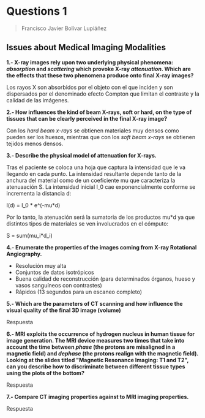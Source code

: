 # Questions 1

> Francisco Javier Bolívar Lupiáñez

## Issues about Medical Imaging Modalities

**1.- X-ray images rely upon two underlying physical phenomena: *absorption* and *scattering* which provoke X-ray *attenuation*. Which are the effects that these two phenomena produce onto final X-ray images?**

Los rayos X son absorbidos por el objeto con el que inciden y son dispersados por el denominado efecto Compton que limitan el contraste y la calidad de las imágenes.

**2.- How influences the kind of beam X-rays, soft or hard, on the type of tissues that can be clearly perceived in the final X-ray image?**

Con los *hard beam x-rays* se obtienen materiales muy densos como pueden ser los huesos, mientras que con los *soft beam x-rays* se obtienen tejidos menos densos.

**3.- Describe the physical model of attenuation for X-rays.**

Tras el paciente se coloca una hoja que captura la intensidad que le va llegando en cada punto. La intensidad resultante depende tanto de la anchura del material como de un coeficiente mu que caracteriza la atenuaación S. La intensidad inicial I_0 cae exponencialmente conforme se incrementa la distancia d:

I(d) = I_0 * e^(-mu*d)

Por lo tanto, la atenuación será la sumatoria de los productos mu*d ya que distintos tipos de materiales se ven involucrados en el cómputo:

S = sum(mu_i*d_i)

**4.- Enumerate the properties of the images coming from X-ray Rotational Angiography.**

- Resolución muy alta
- Conjuntos de datos isotrópicos
- Buena calidad de reconstrucción (para determinados órganos, hueso y vasos sanguíneos con contrastes)
- Rápidos (13 segundos para un escaneo completo)

**5.- Which are the parameters of CT scanning and how influence the visual quality of the final 3D image (volume)**

Respuesta

**6.- MRI exploits the occurrence of hydrogen nucleus in human tissue for image generation. The MRI device measures two times that take into account the time between *phase* (the protons are misaligned in a magnetic field) and *dephase* (the protons realign with the magnetic field). Looking at the slides titled "Magnetic Resonance Imaging: T1 and T2", can you describe how to discriminate between different tissue types using the plots of the bottom?**

Respuesta

**7.- Compare CT imaging properties against to MRI imaging properties.**

Respuesta
